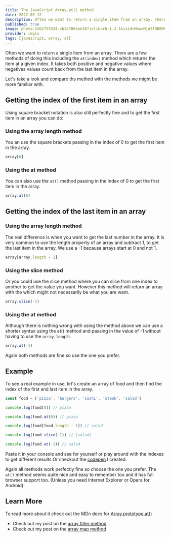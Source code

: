 ```yaml
---
title: The JavaScript Array.at() method
date: 2022-05-12
description: Often we want to return a single item from an array. There are a few methods of doing this including the `at(index)` method which returns the item at a given index.
published: true
image: photo-1562755524-cb3e786bee18?ixlib=rb-1.2.1&ixid=MnwxMjA3fDB8MHxzZWFyY2h8MjJ8fGF0fGVufDB8MHwwfHw%3D&auto=format&fit=crop&w=800&q=60
provider: imgix
tags: [javascript, array, at]
---
```


Often we want to return a single item from an array. There are a few methods of doing this including the `at(index)` method which returns the item at a given index. It takes both positive and negative values where negatives values count back from the last item in the array.

Let's take a look and compare ths method with the methods we might be more familiar with.

## Getting the index of the first item in an array

Using square bracket notation is also still perfectly fine and to get the first item in an array you can do:

### Using the array length method

You an use the square brackets passing in the index of 0 to get the first item in the array.

```js
array[0]
```

### Using the at method

You can also use the `at()` method passing in the index of 0 to get the first item in the array.

```js
array.at(0)
```

## Getting the index of the last item in an array

### Using the array length method

The real difference is when you want to get the last number in the array. It is very common to use the length property of an array and subtract 1, to get the last item in the array. We use a -1 because arrays start at 0 and not 1.

```js
array[array.length - 1]
```

### Using the slice method

Or you could use the slice method where you can slice from one index to another to get the value you want. However this method will return an array with the which might not necessarily be what you are want.

```js
array.slice(-1)
```

### Using the at method

Although there is nothing wrong with using the method above we can use a shorter syntax using the at() method and passing in the value of -1 without having to use the `array.length`.

```js
array.at(-1)
```

Again both methods are fine so use the one you prefer.

## Example

To see a real example in use, let's create an array of food and then find the index of the first and last item in the array.

```js
const food = ['pizza', 'burgers', 'sushi', 'steak', 'salad']

console.log(food[0]) // pizza

console.log(food.at(0)) // pizza

console.log(food[food.length - 1]) // salad

console.log(food.slice(-1)) // [salad]

console.log(food.at(-1)) // salad
```

Paste it in your console and see for yourself or play around with the indexes to get different results Or checkout the [codepen](https://codepen.io/debs-obrien/pen/vYdXxdy) I created.

Again all methods work perfectly fine so choose the one you prefer. The `at()` method seems quite nice and easy to remember too and it has full browser support too. (Unless you need Internet Explorer or Opera for Android).

## Learn More

To read more about it check out the MDn docs for [Array.prototype.at()](https://developer.mozilla.org/en-US/docs/Web/JavaScript/Reference/Global_Objects/Array/at)

- Check out my post on the [array filter method](/blog/js-array-filter-method)
- Check out my post on the [array map method](/blog/js-array-map-method)
